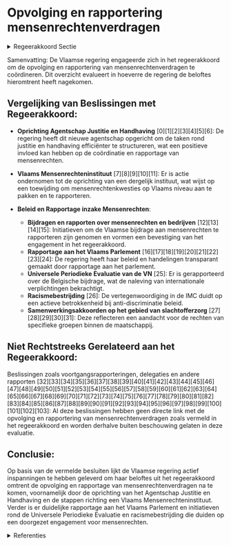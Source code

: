 # Opvolging en rapportering mensenrechtenverdragen

<details>
        <summary>Regeerakkoord Sectie </summary>
        <p>3.2.5 Opvolging en rapportering mensenrechtenverdragen De Vlaamse minister bevoegd voor Justitie en Handhaving neemt de coördinatie op zich voor het Vlaams niveau wat betreft de opvolging en rapportering van mensen-rechtenverdragen. </p>
        </details> 

Samenvatting:
De Vlaamse regering engageerde zich in het regeerakkoord om de opvolging en rapportering van mensenrechtenverdragen te coördineren. Dit overzicht evalueert in hoeverre de regering de beloftes hieromtrent heeft nagekomen.

## Vergelijking van Beslissingen met Regeerakkoord:
- **Oprichting Agentschap Justitie en Handhaving** \[0\]\[1\]\[2\]\[3\]\[4\]\[5\]\[6\]: De regering heeft dit nieuwe agentschap opgericht om de taken rond justitie en handhaving efficiënter te structureren, wat een positieve invloed kan hebben op de coördinatie en rapportage van mensenrechten.
  
- **Vlaams Mensenrechteninstituut** \[7\]\[8\]\[9\]\[10\]\[11\]: Er is actie ondernomen tot de oprichting van een dergelijk instituut, wat wijst op een toewijding om mensenrechtenkwesties op Vlaams niveau aan te pakken en te rapporteren.

- **Beleid en Rapportage inzake Mensenrechten**:
  - **Bijdragen en rapporten over mensenrechten en bedrijven** \[12\]\[13\]\[14\]\[15\]: Initiatieven om de Vlaamse bijdrage aan mensenrechten te rapporteren zijn genomen en vormen een bevestiging van het engagement in het regeerakkoord.
  - **Rapportage aan het Vlaams Parlement** \[16\]\[17\]\[18\]\[19\]\[20\]\[21\]\[22\]\[23\]\[24\]: De regering heeft haar beleid en handelingen transparant gemaakt door rapportage aan het parlement.
  - **Universele Periodieke Evaluatie van de VN** \[25\]: Er is gerapporteerd over de Belgische bijdrage, wat de naleving van internationale verplichtingen bekrachtigt.
  - **Racismebestrijding** \[26\]: De vertegenwoordiging in de IMC duidt op een actieve betrokkenheid bij anti-discriminatie beleid.
  - **Samenwerkingsakkoorden op het gebied van slachtofferzorg** \[27\]\[28\]\[29\]\[30\]\[31\]: Deze reflecteren een aandacht voor de rechten van specifieke groepen binnen de maatschappij.

## Niet Rechtstreeks Gerelateerd aan het Regeerakkoord:
Beslissingen zoals voortgangsrapporteringen, delegaties en andere rapporten \[32\]\[33\]\[34\]\[35\]\[36\]\[37\]\[38\]\[39\]\[40\]\[41\]\[42\]\[43\]\[44\]\[45\]\[46\]\[47\]\[48\]\[49\]\[50\]\[51\]\[52\]\[53\]\[54\]\[55\]\[56\]\[57\]\[58\]\[59\]\[60\]\[61\]\[62\]\[63\]\[64\]\[65\]\[66\]\[67\]\[68\]\[69\]\[70\]\[71\]\[72\]\[73\]\[74\]\[75\]\[76\]\[77\]\[78\]\[79\]\[80\]\[81\]\[82\]\[83\]\[84\]\[85\]\[86\]\[87\]\[88\]\[89\]\[90\]\[91\]\[92\]\[93\]\[94\]\[95\]\[96\]\[97\]\[98\]\[99\]\[100\]\[101\]\[102\]\[103\]: Al deze beslissingen hebben geen directe link met de opvolging en rapportering van mensenrechtenverdragen zoals vermeld in het regeerakkoord en worden derhalve buiten beschouwing gelaten in deze evaluatie.

## Conclusie:
Op basis van de vermelde besluiten lijkt de Vlaamse regering actief inspanningen te hebben geleverd om haar beloftes uit het regeerakkoord omtrent de opvolging en rapportage van mensenrechtenverdragen na te komen, voornamelijk door de oprichting van het Agentschap Justitie en Handhaving en de stappen richting een Vlaams Mensenrechteninstituut. Verder is er duidelijke rapportage aan het Vlaams Parlement en initiatieven rond de Universele Periodieke Evaluatie en racismebestrijding die duiden op een doorgezet engagement voor mensenrechten.

<details>
        <summary> Referenties</summary>
        
**[\[0\]](https://beslissingenvlaamseregering.vlaanderen.be/?search=Oprichting%20Agentschap%20Justitie%20en%20Handhaving&dateOption=select&startDate=2021-07-16T06%3A00%3A00Z&endDate=2021-07-16T06%3A00%3A00Z)** : **(2021-07-16)** Oprichting Agentschap Justitie en Handhaving 

**[\[1\]](https://beslissingenvlaamseregering.vlaanderen.be/?search=Oprichting%20Agentschap%20Justitie%20en%20Handhaving&dateOption=select&startDate=2021-09-03T10%3A00%3A00Z&endDate=2021-09-03T10%3A00%3A00Z)** : **(2021-09-03)** Oprichting Agentschap Justitie en Handhaving 

**[\[2\]](https://beslissingenvlaamseregering.vlaanderen.be/?search=Personeelsplan%20voor%20het%20Agentschap%20Justitie%20en%20Handhaving&dateOption=select&startDate=2022-01-28T09%3A00%3A00Z&endDate=2022-01-28T09%3A00%3A00Z)** : **(2022-01-28)** Personeelsplan voor het Agentschap Justitie en Handhaving 

**[\[3\]](https://beslissingenvlaamseregering.vlaanderen.be/?search=Oprichting%20Agentschap%20Justitie%20en%20Handhaving%3A%20wijzigingsdecreet&dateOption=select&startDate=2022-01-14T09%3A00%3A00Z&endDate=2022-01-14T09%3A00%3A00Z)** : **(2022-01-14)** Oprichting Agentschap Justitie en Handhaving: wijzigingsdecreet 

**[\[4\]](https://beslissingenvlaamseregering.vlaanderen.be/?search=Oprichting%20Agentschap%20Justitie%20en%20Handhaving%3A%20wijzigingsbesluiten&dateOption=select&startDate=2022-01-14T09%3A00%3A00Z&endDate=2022-01-14T09%3A00%3A00Z)** : **(2022-01-14)** Oprichting Agentschap Justitie en Handhaving: wijzigingsbesluiten 

**[\[5\]](https://beslissingenvlaamseregering.vlaanderen.be/?search=Oprichting%20Agentschap%20Justitie%20en%20Handhaving%3A%20wijzigingsbesluiten&dateOption=select&startDate=2021-11-19T09%3A00%3A00Z&endDate=2021-11-19T09%3A00%3A00Z)** : **(2021-11-19)** Oprichting Agentschap Justitie en Handhaving: wijzigingsbesluiten 

**[\[6\]](https://beslissingenvlaamseregering.vlaanderen.be/?search=Oprichting%20Agentschap%20Justitie%20en%20Handhaving%3A%20wijzigingsbesluiten&dateOption=select&startDate=2022-03-11T09%3A00%3A00Z&endDate=2022-03-11T09%3A00%3A00Z)** : **(2022-03-11)** Oprichting Agentschap Justitie en Handhaving: wijzigingsbesluiten 

**[\[7\]](https://beslissingenvlaamseregering.vlaanderen.be/?search=Oprichtingsdecreet%20Vlaams%20Mensenrechteninstituut&dateOption=select&startDate=2022-10-28T08%3A00%3A00Z&endDate=2022-10-28T08%3A00%3A00Z)** : **(2022-10-28)** Oprichtingsdecreet Vlaams Mensenrechteninstituut 

**[\[8\]](https://beslissingenvlaamseregering.vlaanderen.be/?search=Oprichtingsdecreet%20Vlaams%20Mensenrechteninstituut&dateOption=select&startDate=2021-12-17T09%3A00%3A00Z&endDate=2021-12-17T09%3A00%3A00Z)** : **(2021-12-17)** Oprichtingsdecreet Vlaams Mensenrechteninstituut 

**[\[9\]](https://beslissingenvlaamseregering.vlaanderen.be/?search=Oprichtingsdecreet%20Vlaams%20Mensenrechteninstituut%3A%20opzeggen%20samenwerkingsakkoord%20Unia&dateOption=select&startDate=2022-07-08T08%3A00%3A00Z&endDate=2022-07-08T08%3A00%3A00Z)** : **(2022-07-08)** Oprichtingsdecreet Vlaams Mensenrechteninstituut: opzeggen samenwerkingsakkoord Unia 

**[\[10\]](https://beslissingenvlaamseregering.vlaanderen.be/?search=Oprichtingsdecreet%20Vlaams%20Mensenrechteninstituut&dateOption=select&startDate=2022-03-25T09%3A00%3A00Z&endDate=2022-03-25T09%3A00%3A00Z)** : **(2022-03-25)** Oprichtingsdecreet Vlaams Mensenrechteninstituut 

**[\[11\]](https://beslissingenvlaamseregering.vlaanderen.be/?search=Conceptnota%3A%20%E2%80%9CDe%20basisarchitectuur%20voor%20een%20Vlaams%20Mensenrechteninstituut%E2%80%9D&dateOption=select&startDate=2021-07-16T06%3A00%3A00Z&endDate=2021-07-16T06%3A00%3A00Z)** : **(2021-07-16)** Conceptnota: “De basisarchitectuur voor een Vlaams Mensenrechteninstituut” 

**[\[12\]](https://beslissingenvlaamseregering.vlaanderen.be/?search=Vlaamse%20bijdrage%20voor%20het%20tweede%20Nationaal%20Actieplan%20inzake%20Bedrijven%20en%20Mensenrechten&dateOption=select&startDate=2022-04-22T08%3A00%3A00Z&endDate=2022-04-22T08%3A00%3A00Z)** : **(2022-04-22)** Vlaamse bijdrage voor het tweede Nationaal Actieplan inzake Bedrijven en Mensenrechten 

**[\[13\]](https://beslissingenvlaamseregering.vlaanderen.be/?search=Vlaamse%20bijdrage%20aan%20het%20tweede%20Vrijwillig%20Nationaal%20Rapport%20over%20de%20voortgang%20van%20Agenda%202030%20en%20de%20duurzame%20ontwikkelingsdoelstellingen&dateOption=select&startDate=2022-10-21T08%3A00%3A00Z&endDate=2022-10-21T08%3A00%3A00Z)** : **(2022-10-21)** Vlaamse bijdrage aan het tweede Vrijwillig Nationaal Rapport over de voortgang van Agenda 2030 en de duurzame ontwikkelingsdoelstellingen 

**[\[14\]](https://beslissingenvlaamseregering.vlaanderen.be/?search=Kaderdecreet%20handhaving%20Vlaamse%20regelgeving&dateOption=select&startDate=2023-07-14T08%3A00%3A00Z&endDate=2023-07-14T08%3A00%3A00Z)** : **(2023-07-14)** Kaderdecreet handhaving Vlaamse regelgeving 

**[\[15\]](https://beslissingenvlaamseregering.vlaanderen.be/?search=Bekrachtiging%20en%20afkondiging%20decreet%20over%20het%20jeugd-%20en%20kinderrechtenbeleid%20en%20de%20ondersteuning%20van%20het%20jeugdwerk&dateOption=select&startDate=2023-11-23T16%3A00%3A00Z&endDate=2023-11-23T16%3A00%3A00Z)** : **(2023-11-23)** Bekrachtiging en afkondiging decreet over het jeugd- en kinderrechtenbeleid en de ondersteuning van het jeugdwerk 

**[\[16\]](https://beslissingenvlaamseregering.vlaanderen.be/?search=Rapportering%20aan%20het%20Vlaams%20Parlement%20in%20het%20kader%20van%20het%20decreet%20betreffende%20het%20vervreemden%20van%20onroerende%20domeingoederen%20en%20het%20vestigen%20en%20vervreemden%20van%20zakelijke%20rechten%20door%20de%20Vlaamse%20Gemeenschap%20en%20het%20Vlaamse%20Gewest&dateOption=select&startDate=2020-10-30T09%3A00%3A00Z&endDate=2020-10-30T09%3A00%3A00Z)** : **(2020-10-30)** Rapportering aan het Vlaams Parlement in het kader van het decreet betreffende het vervreemden van onroerende domeingoederen en het vestigen en vervreemden van zakelijke rechten door de Vlaamse Gemeenschap en het Vlaamse Gewest 

**[\[17\]](https://beslissingenvlaamseregering.vlaanderen.be/?search=Rapportering%20aan%20het%20Vlaams%20Parlement%20in%20het%20kader%20van%20het%20decreet%20betreffende%20het%20vervreemden%20van%20onroerende%20domeingoederen%20en%20het%20vestigen%20en%20vervreemden%20van%20zakelijke%20rechten%20door%20de%20Vlaamse%20Gemeenschap%20en%20het%20Vlaamse%20Gewest&dateOption=select&startDate=2021-11-12T09%3A00%3A00Z&endDate=2021-11-12T09%3A00%3A00Z)** : **(2021-11-12)** Rapportering aan het Vlaams Parlement in het kader van het decreet betreffende het vervreemden van onroerende domeingoederen en het vestigen en vervreemden van zakelijke rechten door de Vlaamse Gemeenschap en het Vlaamse Gewest 

**[\[18\]](https://beslissingenvlaamseregering.vlaanderen.be/?search=Rapportering%20aan%20het%20Vlaams%20Parlement%20in%20het%20kader%20van%20het%20decreet%20betreffende%20het%20vervreemden%20van%20onroerende%20domeingoederen%20en%20het%20vestigen%20en%20vervreemden%20van%20zakelijke%20rechten%20door%20de%20Vlaamse%20Gemeenschap%20en%20het%20Vlaamse%20Gewest&dateOption=select&startDate=2022-10-21T08%3A00%3A00Z&endDate=2022-10-21T08%3A00%3A00Z)** : **(2022-10-21)** Rapportering aan het Vlaams Parlement in het kader van het decreet betreffende het vervreemden van onroerende domeingoederen en het vestigen en vervreemden van zakelijke rechten door de Vlaamse Gemeenschap en het Vlaamse Gewest 

**[\[19\]](https://beslissingenvlaamseregering.vlaanderen.be/?search=Rapportering%20aan%20het%20Vlaams%20Parlement%20in%20het%20kader%20van%20het%20decreet%20betreffende%20het%20vervreemden%20van%20onroerende%20domeingoederen%20en%20het%20vestigen%20en%20vervreemden%20van%20zakelijke%20rechten%20door%20de%20Vlaamse%20Gemeenschap%20en%20het%20Vlaamse%20Gewest&dateOption=select&startDate=2023-10-20T08%3A00%3A00Z&endDate=2023-10-20T08%3A00%3A00Z)** : **(2023-10-20)** Rapportering aan het Vlaams Parlement in het kader van het decreet betreffende het vervreemden van onroerende domeingoederen en het vestigen en vervreemden van zakelijke rechten door de Vlaamse Gemeenschap en het Vlaamse Gewest 

**[\[20\]](https://beslissingenvlaamseregering.vlaanderen.be/?search=Europees%20Sociaal%20Handvest%3A%20indiening%20van%20het%2015de%20Belgisch%20rapport&dateOption=select&startDate=2021-01-22T09%3A00%3A00Z&endDate=2021-01-22T09%3A00%3A00Z)** : **(2021-01-22)** Europees Sociaal Handvest: indiening van het 15de Belgisch rapport 

**[\[21\]](https://beslissingenvlaamseregering.vlaanderen.be/?search=Voortgangsrapportering%20regiovorming&dateOption=select&startDate=2023-07-14T08%3A00%3A00Z&endDate=2023-07-14T08%3A00%3A00Z)** : **(2023-07-14)** Voortgangsrapportering regiovorming 

**[\[22\]](https://beslissingenvlaamseregering.vlaanderen.be/?search=Rapportering%20over%20de%20werking%20van%20de%20werk-%20en%20zorgtrajecten&dateOption=select&startDate=2022-07-08T08%3A00%3A00Z&endDate=2022-07-08T08%3A00%3A00Z)** : **(2022-07-08)** Rapportering over de werking van de werk- en zorgtrajecten 

**[\[23\]](https://beslissingenvlaamseregering.vlaanderen.be/?search=Rapportering%20over%20de%20uitvoering%20van%20de%20beheersovereenkomst%20met%20de%20VRT%20over%20de%20activiteiten%20van%20het%20jaar%202021&dateOption=select&startDate=2022-06-03T08%3A00%3A00Z&endDate=2022-06-03T08%3A00%3A00Z)** : **(2022-06-03)** Rapportering over de uitvoering van de beheersovereenkomst met de VRT over de activiteiten van het jaar 2021 

**[\[24\]](https://beslissingenvlaamseregering.vlaanderen.be/?search=Vlaanderen%20als%20territoriaal%20co%C3%B6rdinator%20van%20het%20Europees%20Burgemeestersconvenant&dateOption=select&startDate=2022-02-25T09%3A00%3A00Z&endDate=2022-02-25T09%3A00%3A00Z)** : **(2022-02-25)** Vlaanderen als territoriaal coördinator van het Europees Burgemeestersconvenant 

**[\[25\]](https://beslissingenvlaamseregering.vlaanderen.be/?search=Universele%20Periodieke%20Evaluatie%20in%20het%20kader%20van%20de%20mensenrechtenraad%20van%20de%20Verenigde%20Naties&dateOption=select&startDate=2021-03-12T09%3A00%3A00Z&endDate=2021-03-12T09%3A00%3A00Z)** : **(2021-03-12)** Universele Periodieke Evaluatie in het kader van de mensenrechtenraad van de Verenigde Naties 

**[\[26\]](https://beslissingenvlaamseregering.vlaanderen.be/?search=Vertegenwoordiging%20van%20de%20Vlaamse%20Regering%20in%20de%20Interministeriele%20Conferentie%20Racismebestrijding&dateOption=select&startDate=2020-03-20T09%3A00%3A00Z&endDate=2020-03-20T09%3A00%3A00Z)** : **(2020-03-20)** Vertegenwoordiging van de Vlaamse Regering in de Interministeriele Conferentie Racismebestrijding 

**[\[27\]](https://beslissingenvlaamseregering.vlaanderen.be/?search=Voorontwerp%20instemmingsdecreet%20samenwerkingsakkoord%20slachtofferzorg&dateOption=select&startDate=2023-07-07T09%3A00%3A00Z&endDate=2023-07-07T09%3A00%3A00Z)** : **(2023-07-07)** Voorontwerp instemmingsdecreet samenwerkingsakkoord slachtofferzorg 

**[\[28\]](https://beslissingenvlaamseregering.vlaanderen.be/?search=Samenwerkingsakkoord%20slachtofferzorg%20Vlaanderen%3A%20actualisering&dateOption=select&startDate=2023-11-10T09%3A00%3A00Z&endDate=2023-11-10T09%3A00%3A00Z)** : **(2023-11-10)** Samenwerkingsakkoord slachtofferzorg Vlaanderen: actualisering 

**[\[29\]](https://beslissingenvlaamseregering.vlaanderen.be/?search=Instemmingsdecreet%20samenwerkingsakkoord%20slachtofferzorg&dateOption=select&startDate=2023-03-17T09%3A00%3A00Z&endDate=2023-03-17T09%3A00%3A00Z)** : **(2023-03-17)** Instemmingsdecreet samenwerkingsakkoord slachtofferzorg 

**[\[30\]](https://beslissingenvlaamseregering.vlaanderen.be/?search=Samenwerkingsakkoord%20hulp-%20en%20dienstverlening%20aan%20gedetineerden&dateOption=select&startDate=2023-07-14T08%3A00%3A00Z&endDate=2023-07-14T08%3A00%3A00Z)** : **(2023-07-14)** Samenwerkingsakkoord hulp- en dienstverlening aan gedetineerden 

**[\[31\]](https://beslissingenvlaamseregering.vlaanderen.be/?search=Samenwerkingsakkoord%20slachtofferzorg%20Brussel%3A%20definitieve%20goedkeuring&dateOption=select&startDate=2023-11-10T09%3A00%3A00Z&endDate=2023-11-10T09%3A00%3A00Z)** : **(2023-11-10)** Samenwerkingsakkoord slachtofferzorg Brussel: definitieve goedkeuring 

**[\[32\]](https://beslissingenvlaamseregering.vlaanderen.be/?search=Rapportering%20over%20de%20deelname%20aan%20vergaderingen%20van%20het%20College%20van%20de%20Vlaamse%20Gemeenschapscommissie%20en%20het%20Verenigd%20College%20van%20de%20Gemeenschappelijke%20Gemeenschapscommissie&dateOption=select&startDate=2021-12-17T09%3A00%3A00Z&endDate=2021-12-17T09%3A00%3A00Z)** : **(2021-12-17)** Rapportering over de deelname aan vergaderingen van het College van de Vlaamse Gemeenschapscommissie en het Verenigd College van de Gemeenschappelijke Gemeenschapscommissie 

**[\[33\]](https://beslissingenvlaamseregering.vlaanderen.be/?search=Rapportering%20over%20de%20deelname%20aan%20vergaderingen%20van%20het%20College%20van%20de%20Vlaamse%20Gemeenschapscommissie%20en%20het%20Verenigd%20College%20van%20de%20Gemeenschappelijke%20Gemeenschapscommissie&dateOption=select&startDate=2022-12-23T09%3A00%3A00Z&endDate=2022-12-23T09%3A00%3A00Z)** : **(2022-12-23)** Rapportering over de deelname aan vergaderingen van het College van de Vlaamse Gemeenschapscommissie en het Verenigd College van de Gemeenschappelijke Gemeenschapscommissie 

**[\[34\]](https://beslissingenvlaamseregering.vlaanderen.be/?search=Rapportering%20over%20de%20deelname%20aan%20vergaderingen%20van%20het%20College%20van%20de%20Vlaamse%20Gemeenschapscommissie%20en%20het%20Verenigd%20College%20van%20de%20Gemeenschappelijke%20Gemeenschapscommissie&dateOption=select&startDate=2023-12-22T09%3A00%3A00Z&endDate=2023-12-22T09%3A00%3A00Z)** : **(2023-12-22)** Rapportering over de deelname aan vergaderingen van het College van de Vlaamse Gemeenschapscommissie en het Verenigd College van de Gemeenschappelijke Gemeenschapscommissie 

**[\[35\]]** : **(2020-04-03)**  

**[\[36\]]** : **(2020-04-03)**  

**[\[37\]](https://beslissingenvlaamseregering.vlaanderen.be/?search=Milieuhandhavingsrapport%202019%20van%20de%20Vlaamse%20Hoge%20Handhavingsraad%20voor%20Ruimte%20en%20Milieu%20%28VHRM%29&dateOption=select&startDate=2020-11-13T09%3A00%3A00Z&endDate=2020-11-13T09%3A00%3A00Z)** : **(2020-11-13)** Milieuhandhavingsrapport 2019 van de Vlaamse Hoge Handhavingsraad voor Ruimte en Milieu (VHRM) 

**[\[38\]]** : **(2020-03-13)**  

**[\[39\]](https://beslissingenvlaamseregering.vlaanderen.be/?search=Indiening%20Belgische%20rapportering%20over%20de%20implementatie%20van%20de%20UNESCO%202005%20Conventie%20betreffende%20de%20bescherming%20en%20de%20bevordering%20van%20de%20diversiteit%20van%20cultuuruitingen&dateOption=select&startDate=2021-06-18T08%3A00%3A00Z&endDate=2021-06-18T08%3A00%3A00Z)** : **(2021-06-18)** Indiening Belgische rapportering over de implementatie van de UNESCO 2005 Conventie betreffende de bescherming en de bevordering van de diversiteit van cultuuruitingen 

**[\[40\]](https://beslissingenvlaamseregering.vlaanderen.be/?search=Rapportering%20over%20de%20toepassing%20van%20het%20Bestuursdecreet%20-%20Hoofdstuk%20deugdelijk%20bestuur&dateOption=select&startDate=2022-06-17T09%3A00%3A00Z&endDate=2022-06-17T09%3A00%3A00Z)** : **(2022-06-17)** Rapportering over de toepassing van het Bestuursdecreet - Hoofdstuk deugdelijk bestuur 

**[\[41\]](https://beslissingenvlaamseregering.vlaanderen.be/?search=Bijkomende%20afspraken%20voor%20de%20opvolging%20van%20de%20personeels-%20en%20budgettaire%20besparing%202020-2024%20in%20Vlaamse%20overheid&dateOption=select&startDate=2022-09-09T08%3A00%3A00Z&endDate=2022-09-09T08%3A00%3A00Z)** : **(2022-09-09)** Bijkomende afspraken voor de opvolging van de personeels- en budgettaire besparing 2020-2024 in Vlaamse overheid 

**[\[42\]](https://beslissingenvlaamseregering.vlaanderen.be/?search=Vlaamse%20Hoge%20Handhavingsraad%20voor%20Ruimte%20en%20Milieu%20%28VHRM%29%3A%20handhavingsrapport%20Ruimtelijke%20Ordening%202019&dateOption=select&startDate=2020-11-20T09%3A00%3A00Z&endDate=2020-11-20T09%3A00%3A00Z)** : **(2020-11-20)** Vlaamse Hoge Handhavingsraad voor Ruimte en Milieu (VHRM): handhavingsrapport Ruimtelijke Ordening 2019 

**[\[43\]](https://beslissingenvlaamseregering.vlaanderen.be/?search=Voortgangsrapportering%20regiovorming&dateOption=select&startDate=2022-07-08T08%3A00%3A00Z&endDate=2022-07-08T08%3A00%3A00Z)** : **(2022-07-08)** Voortgangsrapportering regiovorming 

**[\[44\]](https://beslissingenvlaamseregering.vlaanderen.be/?search=Uitvoeringsbesluit%20decreet%20jeugd-%20en%20kinderrechtenbeleid&dateOption=select&startDate=2020-07-17T08%3A00%3A00Z&endDate=2020-07-17T08%3A00%3A00Z)** : **(2020-07-17)** Uitvoeringsbesluit decreet jeugd- en kinderrechtenbeleid 

**[\[45\]]** : **(2020-09-22)**  

**[\[46\]]** : **(2020-09-25)**  

**[\[47\]](https://beslissingenvlaamseregering.vlaanderen.be/?search=Decreet%20over%20het%20geco%C3%B6rdineerd%20Vlaams%20vrijwilligersbeleid&dateOption=select&startDate=2023-06-23T08%3A00%3A00Z&endDate=2023-06-23T08%3A00%3A00Z)** : **(2023-06-23)** Decreet over het gecoördineerd Vlaams vrijwilligersbeleid 

**[\[48\]](https://beslissingenvlaamseregering.vlaanderen.be/?search=Ondersteuning%20in%20het%20kader%20van%20de%20organisatie%20van%20de%20hulp-%20en%20dienstverlening%20aan%20gedetineerden%3A%20ingebed%20in%20Agentschap%20Justitie%20en%20Handhaving&dateOption=select&startDate=2023-07-14T08%3A00%3A00Z&endDate=2023-07-14T08%3A00%3A00Z)** : **(2023-07-14)** Ondersteuning in het kader van de organisatie van de hulp- en dienstverlening aan gedetineerden: ingebed in Agentschap Justitie en Handhaving 

**[\[49\]](https://beslissingenvlaamseregering.vlaanderen.be/?search=Samenwerkingsakkoord%20uitwisseling%20gegevens%20tussen%20Openbaar%20Ministerie%20en%20een%20Vlaamse%20bestuurlijke%20beboetingsinstantie&dateOption=select&startDate=2023-03-17T09%3A00%3A00Z&endDate=2023-03-17T09%3A00%3A00Z)** : **(2023-03-17)** Samenwerkingsakkoord uitwisseling gegevens tussen Openbaar Ministerie en een Vlaamse bestuurlijke beboetingsinstantie 

**[\[50\]](https://beslissingenvlaamseregering.vlaanderen.be/?search=Rapportageverplichting%20vzw%20BO%20Vlas&dateOption=select&startDate=2020-03-06T09%3A00%3A00Z&endDate=2020-03-06T09%3A00%3A00Z)** : **(2020-03-06)** Rapportageverplichting vzw BO Vlas 

**[\[51\]](https://beslissingenvlaamseregering.vlaanderen.be/?search=Uitvoeringsbesluit%20decreet%20jeugd-%20en%20kinderrechtenbeleid&dateOption=select&startDate=2020-09-25T08%3A00%3A00Z&endDate=2020-09-25T08%3A00%3A00Z)** : **(2020-09-25)** Uitvoeringsbesluit decreet jeugd- en kinderrechtenbeleid 

**[\[52\]](https://beslissingenvlaamseregering.vlaanderen.be/?search=Delegatie%20minister%20voor%20justitiehuizen&dateOption=select&startDate=2021-07-16T06%3A00%3A00Z&endDate=2021-07-16T06%3A00%3A00Z)** : **(2021-07-16)** Delegatie minister voor justitiehuizen 

**[\[53\]](https://beslissingenvlaamseregering.vlaanderen.be/?search=Plan%20Vlaamse%20veerkracht%3A%20dossier%20151&dateOption=select&startDate=2021-03-12T09%3A00%3A00Z&endDate=2021-03-12T09%3A00%3A00Z)** : **(2021-03-12)** Plan Vlaamse veerkracht: dossier 151 

**[\[54\]](https://beslissingenvlaamseregering.vlaanderen.be/?search=Samenwerkingsakkoord%20regionale%20sociale%20inspecties&dateOption=select&startDate=2021-09-10T08%3A00%3A00Z&endDate=2021-09-10T08%3A00%3A00Z)** : **(2021-09-10)** Samenwerkingsakkoord regionale sociale inspecties 

**[\[55\]](https://beslissingenvlaamseregering.vlaanderen.be/?search=Uitvoering%20bepalingen%20decreet%20justitiehuizen%20en%20juridische%20eerstelijnsbijstand&dateOption=select&startDate=2022-01-21T09%3A00%3A00Z&endDate=2022-01-21T09%3A00%3A00Z)** : **(2022-01-21)** Uitvoering bepalingen decreet justitiehuizen en juridische eerstelijnsbijstand 

**[\[56\]](https://beslissingenvlaamseregering.vlaanderen.be/?search=Rapportageverplichting%20vzw%20BO%20Vlas&dateOption=select&startDate=2020-01-24T09%3A00%3A00Z&endDate=2020-01-24T09%3A00%3A00Z)** : **(2020-01-24)** Rapportageverplichting vzw BO Vlas 

**[\[57\]]** : **(2020-03-27)**  

**[\[58\]](https://beslissingenvlaamseregering.vlaanderen.be/?search=Hoge%20Raad%20voor%20de%20Handhavingsuitvoering%3A%20benoeming%20leden&dateOption=select&startDate=2020-10-30T09%3A00%3A00Z&endDate=2020-10-30T09%3A00%3A00Z)** : **(2020-10-30)** Hoge Raad voor de Handhavingsuitvoering: benoeming leden 

**[\[59\]](https://beslissingenvlaamseregering.vlaanderen.be/?search=Aanpassing%20huishoudelijk%20reglement%20als%20bijlage%20aan%20de%20samenwerkingsovereenkomst%20van%207%20juli%202000%20over%20de%20voorbereiding%20van%20de%20werkzaamheden%20binnen%20de%20onderafdeling%20Vlaams%20Gewest%20en%20Vlaamse%20Gemeenschap%20van%20de%20eerste%20afdeling%20van%20het%20Comit%C3%A9%20voor%20de%20provinciale%20en%20plaatselijke%20overheidsdiensten%20%28Comit%C3%A9%20C1%29&dateOption=select&startDate=2021-04-30T08%3A00%3A00Z&endDate=2021-04-30T08%3A00%3A00Z)** : **(2021-04-30)** Aanpassing huishoudelijk reglement als bijlage aan de samenwerkingsovereenkomst van 7 juli 2000 over de voorbereiding van de werkzaamheden binnen de onderafdeling Vlaams Gewest en Vlaamse Gemeenschap van de eerste afdeling van het Comité voor de provinciale en plaatselijke overheidsdiensten (Comité C1) 

**[\[60\]](https://beslissingenvlaamseregering.vlaanderen.be/?search=Vlaams%20Intersectoraal%20Akkoord%20voor%20de%20social/non-profitsectoren%3A%20Begeleidend%20Comit%C3%A9%20opvolging%20van%20de%20monitoring%20van%20personeelsgegevens&dateOption=select&startDate=2019-12-13T09%3A00%3A00Z&endDate=2019-12-13T09%3A00%3A00Z)** : **(2019-12-13)** Vlaams Intersectoraal Akkoord voor de social/non-profitsectoren: Begeleidend Comité opvolging van de monitoring van personeelsgegevens 

**[\[61\]](https://beslissingenvlaamseregering.vlaanderen.be/?search=Protocol%20inzake%20het%20engagement%20van%20de%20ondertekenende%20partijen%20betreffende%20het%20personeel%20van%20de%20sociale%20huisvestingsmaatschappijen%20en%20de%20sociale%20verhuurkantoren%20in%20het%20Vlaamse%20Gewest&dateOption=select&startDate=2022-10-07T08%3A00%3A00Z&endDate=2022-10-07T08%3A00%3A00Z)** : **(2022-10-07)** Protocol inzake het engagement van de ondertekenende partijen betreffende het personeel van de sociale huisvestingsmaatschappijen en de sociale verhuurkantoren in het Vlaamse Gewest 

**[\[62\]](https://beslissingenvlaamseregering.vlaanderen.be/?search=Uitvoering%20decreet%20Vlaams%20vrijwilligersbeleid%3A%20procedures%20subsidi%C3%ABring%20vzw%20Vlaams%20Steunpunt%20Vrijwilligerswerk&dateOption=select&startDate=2023-09-08T08%3A00%3A00Z&endDate=2023-09-08T08%3A00%3A00Z)** : **(2023-09-08)** Uitvoering decreet Vlaams vrijwilligersbeleid: procedures subsidiëring vzw Vlaams Steunpunt Vrijwilligerswerk 

**[\[63\]](https://beslissingenvlaamseregering.vlaanderen.be/?search=Personeelsplan%20Agentschap%20Justitie%20en%20Handhaving&dateOption=select&startDate=2023-02-17T09%3A00%3A00Z&endDate=2023-02-17T09%3A00%3A00Z)** : **(2023-02-17)** Personeelsplan Agentschap Justitie en Handhaving 

**[\[64\]](https://beslissingenvlaamseregering.vlaanderen.be/?search=Decreet%20coronagebonden%20bemiddelingsopdracht%20woninghuurovereenkomsten&dateOption=select&startDate=2020-05-08T08%3A00%3A00Z&endDate=2020-05-08T08%3A00%3A00Z)** : **(2020-05-08)** Decreet coronagebonden bemiddelingsopdracht woninghuurovereenkomsten 

**[\[65\]](https://beslissingenvlaamseregering.vlaanderen.be/?search=Uitvoering%20bepalingen%20decreet%20justitiehuizen%20en%20de%20juridische%20eerstelijnsbijstand&dateOption=select&startDate=2021-12-03T09%3A00%3A00Z&endDate=2021-12-03T09%3A00%3A00Z)** : **(2021-12-03)** Uitvoering bepalingen decreet justitiehuizen en de juridische eerstelijnsbijstand 

**[\[66\]](https://beslissingenvlaamseregering.vlaanderen.be/?search=Decreet%20over%20verwerking%20van%20persoonsgegevens%20in%20het%20kader%20van%20multidisciplinaire%20samenwerking%20bij%20deelname%20aan%20casusoverleg&dateOption=select&startDate=2023-06-30T08%3A00%3A00Z&endDate=2023-06-30T08%3A00%3A00Z)** : **(2023-06-30)** Decreet over verwerking van persoonsgegevens in het kader van multidisciplinaire samenwerking bij deelname aan casusoverleg 

**[\[67\]](https://beslissingenvlaamseregering.vlaanderen.be/?search=Nota%20aan%20het%20Overlegcomit%C3%A9%3A%20%27De%20goedkeuring%20van%20het%20samenwerkingsakkoord%20tussen%20de%20Federale%20Staat%2C%20de%20Vlaamse%20Gemeenschap%20en%20het%20Vlaamse%20Gewest%20over%20de%20hulp-%20en%20dienstverlening%20aan%20gedetineerden%27&dateOption=select&startDate=2023-07-14T08%3A00%3A00Z&endDate=2023-07-14T08%3A00%3A00Z)** : **(2023-07-14)** Nota aan het Overlegcomité: 'De goedkeuring van het samenwerkingsakkoord tussen de Federale Staat, de Vlaamse Gemeenschap en het Vlaamse Gewest over de hulp- en dienstverlening aan gedetineerden' 

**[\[68\]](https://beslissingenvlaamseregering.vlaanderen.be/?search=Vertegenwoordiging%20van%20de%20Vlaamse%20Regering%20in%20de%20Interministeri%C3%ABle%20conferentie%20%28IMC%29%20Vrouwenrechten&dateOption=select&startDate=2020-01-31T09%3A00%3A00Z&endDate=2020-01-31T09%3A00%3A00Z)** : **(2020-01-31)** Vertegenwoordiging van de Vlaamse Regering in de Interministeriële conferentie (IMC) Vrouwenrechten 

**[\[69\]](https://beslissingenvlaamseregering.vlaanderen.be/?search=Derde%20inhoudelijk%20en%20financieel%20verslag%20samenwerkingsverband%20overheidsopdracht%20contactopsporing&dateOption=select&startDate=2021-03-26T09%3A00%3A00Z&endDate=2021-03-26T09%3A00%3A00Z)** : **(2021-03-26)** Derde inhoudelijk en financieel verslag samenwerkingsverband overheidsopdracht contactopsporing 

**[\[70\]](https://beslissingenvlaamseregering.vlaanderen.be/?search=Voortgangsrapportering%20Verkeersveiligheidsplan%20Vlaanderen%202021-2025&dateOption=select&startDate=2022-11-10T07%3A00%3A00Z&endDate=2022-11-10T07%3A00%3A00Z)** : **(2022-11-10)** Voortgangsrapportering Verkeersveiligheidsplan Vlaanderen 2021-2025 

**[\[71\]](https://beslissingenvlaamseregering.vlaanderen.be/?search=Uitvoering%20decreet%20Vlaams%20vrijwilligersbeleid%3A%20procedures%20subsidi%C3%ABring%20vzw%20Vlaams%20Steunpunt%20Vrijwilligerswerk&dateOption=select&startDate=2023-06-02T08%3A00%3A00Z&endDate=2023-06-02T08%3A00%3A00Z)** : **(2023-06-02)** Uitvoering decreet Vlaams vrijwilligersbeleid: procedures subsidiëring vzw Vlaams Steunpunt Vrijwilligerswerk 

**[\[72\]](https://beslissingenvlaamseregering.vlaanderen.be/?search=Tweede%20inhoudelijk%20en%20financieel%20verslag%20samenwerkingsverband%0Aoverheidsopdracht%20contactopsporing&dateOption=select&startDate=2020-12-11T09%3A00%3A00Z&endDate=2020-12-11T09%3A00%3A00Z)** : **(2020-12-11)** Tweede inhoudelijk en financieel verslag samenwerkingsverband
overheidsopdracht contactopsporing 

**[\[73\]](https://beslissingenvlaamseregering.vlaanderen.be/?search=Samenwerkingsakkoord%20regionale%20sociale%20inspecties&dateOption=select&startDate=2021-11-12T09%3A00%3A00Z&endDate=2021-11-12T09%3A00%3A00Z)** : **(2021-11-12)** Samenwerkingsakkoord regionale sociale inspecties 

**[\[74\]](https://beslissingenvlaamseregering.vlaanderen.be/?search=Voortgangsrapportering%20vrijwillige%20samenvoeging%20van%20gemeenten&dateOption=select&startDate=2023-07-07T09%3A00%3A00Z&endDate=2023-07-07T09%3A00%3A00Z)** : **(2023-07-07)** Voortgangsrapportering vrijwillige samenvoeging van gemeenten 

**[\[75\]](https://beslissingenvlaamseregering.vlaanderen.be/?search=Uitvoering%20bepalingen%20decreet%20justitiehuizen%20en%20juridische%20eerstelijnsbijstand&dateOption=select&startDate=2022-03-18T09%3A00%3A00Z&endDate=2022-03-18T09%3A00%3A00Z)** : **(2022-03-18)** Uitvoering bepalingen decreet justitiehuizen en juridische eerstelijnsbijstand 

**[\[76\]](https://beslissingenvlaamseregering.vlaanderen.be/?search=Tussentijds%20verslag%20over%20de%20tenuitvoerlegging%20van%20het%20nationaal%20actieplan%20ter%20bestrijding%20van%20gendergerelateerd%20geweld%202021-2025&dateOption=select&startDate=2023-12-22T09%3A00%3A00Z&endDate=2023-12-22T09%3A00%3A00Z)** : **(2023-12-22)** Tussentijds verslag over de tenuitvoerlegging van het nationaal actieplan ter bestrijding van gendergerelateerd geweld 2021-2025 

**[\[77\]](https://beslissingenvlaamseregering.vlaanderen.be/?search=Rapportering%20over%20de%20uitvoering%20van%20de%20beheersovereenkomst%20met%20de%20VRT%20over%20de%20activiteiten%20van%20het%20jaar%202020&dateOption=select&startDate=2021-06-18T08%3A00%3A00Z&endDate=2021-06-18T08%3A00%3A00Z)** : **(2021-06-18)** Rapportering over de uitvoering van de beheersovereenkomst met de VRT over de activiteiten van het jaar 2020 

**[\[78\]](https://beslissingenvlaamseregering.vlaanderen.be/?search=Voorontwerp%20van%20decreet%20over%20verwerking%20van%20persoonsgegevens%20in%20het%20kader%20van%20multidisciplinaire%20samenwerking%20bij%20deelname%20aan%20casusoverleg&dateOption=select&startDate=2022-11-25T11%3A00%3A00Z&endDate=2022-11-25T11%3A00%3A00Z)** : **(2022-11-25)** Voorontwerp van decreet over verwerking van persoonsgegevens in het kader van multidisciplinaire samenwerking bij deelname aan casusoverleg 

**[\[79\]](https://beslissingenvlaamseregering.vlaanderen.be/?search=Samenwerkingsakkoord%20regionale%20sociale%20inspecties&dateOption=select&startDate=2021-05-21T08%3A00%3A00Z&endDate=2021-05-21T08%3A00%3A00Z)** : **(2021-05-21)** Samenwerkingsakkoord regionale sociale inspecties 

**[\[80\]](https://beslissingenvlaamseregering.vlaanderen.be/?search=Opzegging%20van%20het%20samenwerkingsakkoord%20voor%20de%20oprichting%20van%20het%20interfederaal%20Centrum%20voor%20gelijke%20kansen%20en%20bestrijding%20van%20discriminatie%20en%20racisme&dateOption=select&startDate=2022-09-02T08%3A00%3A00Z&endDate=2022-09-02T08%3A00%3A00Z)** : **(2022-09-02)** Opzegging van het samenwerkingsakkoord voor de oprichting van het interfederaal Centrum voor gelijke kansen en bestrijding van discriminatie en racisme 

**[\[81\]](https://beslissingenvlaamseregering.vlaanderen.be/?search=Rapportering%20over%20de%20uitvoering%20van%20de%20beheersovereenkomst%20met%20de%20VRT%20over%20de%20activiteiten%20van%20het%20jaar%202022&dateOption=select&startDate=2023-06-16T08%3A00%3A00Z&endDate=2023-06-16T08%3A00%3A00Z)** : **(2023-06-16)** Rapportering over de uitvoering van de beheersovereenkomst met de VRT over de activiteiten van het jaar 2022 

**[\[82\]](https://beslissingenvlaamseregering.vlaanderen.be/?search=Voorontwerp%20van%20decreet%20over%20het%20jeugd-%20en%20kinderrechtenbeleid%20en%20de%20ondersteuning%20van%20het%20jeugdwerk&dateOption=select&startDate=2023-01-27T09%3A00%3A00Z&endDate=2023-01-27T09%3A00%3A00Z)** : **(2023-01-27)** Voorontwerp van decreet over het jeugd- en kinderrechtenbeleid en de ondersteuning van het jeugdwerk 

**[\[83\]](https://beslissingenvlaamseregering.vlaanderen.be/?search=Vertegenwoordiging%20van%20de%20Vlaamse%20Regering%20in%20de%20Interministeri%C3%ABle%20Conferenties&dateOption=select&startDate=2022-06-10T08%3A00%3A00Z&endDate=2022-06-10T08%3A00%3A00Z)** : **(2022-06-10)** Vertegenwoordiging van de Vlaamse Regering in de Interministeriële Conferenties 

**[\[84\]]** : **(2020-10-09)**  

**[\[85\]](https://beslissingenvlaamseregering.vlaanderen.be/?search=Aansluitingen%20Handhavingsplatform&dateOption=select&startDate=2023-07-14T08%3A00%3A00Z&endDate=2023-07-14T08%3A00%3A00Z)** : **(2023-07-14)** Aansluitingen Handhavingsplatform 

**[\[86\]]** : **(2020-06-26)**  

**[\[87\]](https://beslissingenvlaamseregering.vlaanderen.be/?search=Rapportage%20actieplan%20ter%20preventie%20van%20gewelddadige%20radicalisering%2C%20extremisme%2C%20terrorisme%20en%20polarisatie&dateOption=select&startDate=2023-01-20T09%3A00%3A00Z&endDate=2023-01-20T09%3A00%3A00Z)** : **(2023-01-20)** Rapportage actieplan ter preventie van gewelddadige radicalisering, extremisme, terrorisme en polarisatie 

**[\[88\]](https://beslissingenvlaamseregering.vlaanderen.be/?search=Ondersteuning%20organisatie%20hulp-%20en%20dienstverlening%20aan%20gedetineerden%3A%20ingebed%20in%20Agentschap%20Justitie%20en%20Handhaving&dateOption=select&startDate=2023-09-08T08%3A00%3A00Z&endDate=2023-09-08T08%3A00%3A00Z)** : **(2023-09-08)** Ondersteuning organisatie hulp- en dienstverlening aan gedetineerden: ingebed in Agentschap Justitie en Handhaving 

**[\[89\]](https://beslissingenvlaamseregering.vlaanderen.be/?search=Vlaamse%20toeleidingscommissie%20bij%20het%20Vlaams%20Agentschap%20voor%20Personen%20met%20een%20Handicap%20%20%28VAPH%29%3A%20benoeming%20leden%20en%20voorzitters&dateOption=select&startDate=2020-12-18T09%3A00%3A00Z&endDate=2020-12-18T09%3A00%3A00Z)** : **(2020-12-18)** Vlaamse toeleidingscommissie bij het Vlaams Agentschap voor Personen met een Handicap  (VAPH): benoeming leden en voorzitters 

**[\[90\]](https://beslissingenvlaamseregering.vlaanderen.be/?search=Aangepaste%20vertegenwoordiging%20van%20de%20Vlaamse%20Regering%20in%20overleg-%20en%20onderhandelingsorganen&dateOption=select&startDate=2023-11-23T16%3A00%3A00Z&endDate=2023-11-23T16%3A00%3A00Z)** : **(2023-11-23)** Aangepaste vertegenwoordiging van de Vlaamse Regering in overleg- en onderhandelingsorganen 

**[\[91\]](https://beslissingenvlaamseregering.vlaanderen.be/?search=Opmaak%20van%20een%20nieuw%20besluit%20rechtspositieregeling%20voor%20personeelsleden%20van%20lokale%20en%20provinciale%20besturen&dateOption=select&startDate=2021-07-16T06%3A00%3A00Z&endDate=2021-07-16T06%3A00%3A00Z)** : **(2021-07-16)** Opmaak van een nieuw besluit rechtspositieregeling voor personeelsleden van lokale en provinciale besturen 

**[\[92\]](https://beslissingenvlaamseregering.vlaanderen.be/?search=Uitvoeringsbesluit%20decreet%20over%20het%20jeugd-%20en%20kinderrechtenbeleid%20en%20de%20ondersteuning%20van%20het%20jeugdwerk&dateOption=select&startDate=2023-07-14T08%3A00%3A00Z&endDate=2023-07-14T08%3A00%3A00Z)** : **(2023-07-14)** Uitvoeringsbesluit decreet over het jeugd- en kinderrechtenbeleid en de ondersteuning van het jeugdwerk 

**[\[93\]](https://beslissingenvlaamseregering.vlaanderen.be/?search=Handhaving%20onroerend%20erfgoed%3A%20aanwijzing%20ambtenaren%20dwangbevelen&dateOption=select&startDate=2020-09-11T08%3A00%3A00Z&endDate=2020-09-11T08%3A00%3A00Z)** : **(2020-09-11)** Handhaving onroerend erfgoed: aanwijzing ambtenaren dwangbevelen 

**[\[94\]](https://beslissingenvlaamseregering.vlaanderen.be/?search=Visienota%20Level%20Up%20Vlaanderen%3A%20tussentijdse%20rapportering&dateOption=select&startDate=2023-12-15T09%3A00%3A00Z&endDate=2023-12-15T09%3A00%3A00Z)** : **(2023-12-15)** Visienota Level Up Vlaanderen: tussentijdse rapportering 

**[\[95\]]** : **(2020-06-12)**  

**[\[96\]](https://beslissingenvlaamseregering.vlaanderen.be/?search=Kaderdecreet%20handhaving%20Vlaamse%20regelgeving&dateOption=select&startDate=2023-05-26T08%3A00%3A00Z&endDate=2023-05-26T08%3A00%3A00Z)** : **(2023-05-26)** Kaderdecreet handhaving Vlaamse regelgeving 

**[\[97\]]** : **(2020-01-31)**  

**[\[98\]](https://beslissingenvlaamseregering.vlaanderen.be/?search=Voorontwerp%20van%20decreet%20over%20het%20jeugd-%20en%20kinderrechtenbeleid%20en%20de%20ondersteuning%20van%20het%20jeugdwerk&dateOption=select&startDate=2023-03-31T08%3A00%3A00Z&endDate=2023-03-31T08%3A00%3A00Z)** : **(2023-03-31)** Voorontwerp van decreet over het jeugd- en kinderrechtenbeleid en de ondersteuning van het jeugdwerk 

**[\[99\]](https://beslissingenvlaamseregering.vlaanderen.be/?search=Vlaams%20jeugd-%20en%20kinderrechtenbeleidsplan%3A%20vijf%20prioritaire%20doelstellingen&dateOption=select&startDate=2020-03-13T09%3A00%3A00Z&endDate=2020-03-13T09%3A00%3A00Z)** : **(2020-03-13)** Vlaams jeugd- en kinderrechtenbeleidsplan: vijf prioritaire doelstellingen 

**[\[100\]]** : **(2020-09-11)**  

**[\[101\]](https://beslissingenvlaamseregering.vlaanderen.be/?search=Vlaams%20Actieplan%20Jeugddelinquentie&dateOption=select&startDate=2023-06-09T08%3A00%3A00Z&endDate=2023-06-09T08%3A00%3A00Z)** : **(2023-06-09)** Vlaams Actieplan Jeugddelinquentie 

**[\[102\]](https://beslissingenvlaamseregering.vlaanderen.be/?search=Kaderdecreet%20handhaving%20Vlaamse%20regelgeving&dateOption=select&startDate=2022-11-25T11%3A00%3A00Z&endDate=2022-11-25T11%3A00%3A00Z)** : **(2022-11-25)** Kaderdecreet handhaving Vlaamse regelgeving 

**[\[103\]](https://beslissingenvlaamseregering.vlaanderen.be/?search=COVID-19%3A%20maatregelen%20beleidsvelden%20van%20de%20Vlaamse%20minister%20van%20Justitie%20en%20Handhaving%2C%20Omgeving%2C%20Energie%20en%20Toerisme&dateOption=select&startDate=2020-03-13T07%3A00%3A00Z&endDate=2020-03-13T07%3A00%3A00Z)** : **(2020-03-13)** COVID-19: maatregelen beleidsvelden van de Vlaamse minister van Justitie en Handhaving, Omgeving, Energie en Toerisme 
        </details> 

